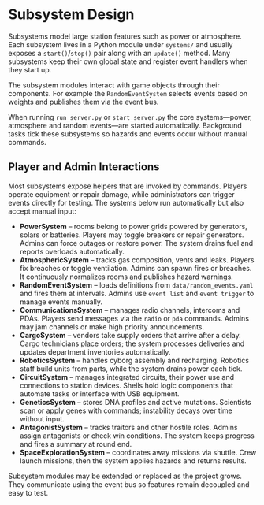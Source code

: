 # Subsystem Design

Subsystems model large station features such as power or atmosphere. Each
subsystem lives in a Python module under `systems/` and usually exposes a
`start()`/`stop()` pair along with an `update()` method.  Many subsystems keep
their own global state and register event handlers when they start up.

The subsystem modules interact with game objects through their components.  For
example the `RandomEventSystem` selects events based on weights and publishes
them via the event bus.

When running `run_server.py` or `start_server.py` the core systems—power,
atmosphere and random events—are started automatically.  Background tasks tick
these subsystems so hazards and events occur without manual commands.

## Player and Admin Interactions

Most subsystems expose helpers that are invoked by commands.  Players operate
equipment or repair damage, while administrators can trigger events directly for
testing.  The systems below run automatically but also accept manual input:

- **PowerSystem** – rooms belong to power grids powered by generators, solars or
  batteries. Players may toggle breakers or repair generators. Admins can force
  outages or restore power. The system drains fuel and reports overloads
  automatically.
- **AtmosphericSystem** – tracks gas composition, vents and leaks. Players fix
  breaches or toggle ventilation. Admins can spawn fires or breaches. It
  continuously normalizes rooms and publishes hazard warnings.
- **RandomEventSystem** – loads definitions from `data/random_events.yaml` and
  fires them at intervals. Admins use `event list` and `event trigger` to manage
  events manually.
- **CommunicationsSystem** – manages radio channels, intercoms and PDAs.
  Players send messages via the `radio` or `pda` commands. Admins may jam
  channels or make high priority announcements.
- **CargoSystem** – vendors take supply orders that arrive after a delay. Cargo
  technicians place orders; the system processes deliveries and updates
  department inventories automatically.
- **RoboticsSystem** – handles cyborg assembly and recharging. Robotics staff
  build units from parts, while the system drains power each tick.
- **CircuitSystem** – manages integrated circuits, their power use and
  connections to station devices. Shells hold logic components that automate
  tasks or interface with USB equipment.
- **GeneticsSystem** – stores DNA profiles and active mutations. Scientists scan
  or apply genes with commands; instability decays over time without input.
- **AntagonistSystem** – tracks traitors and other hostile roles. Admins assign
  antagonists or check win conditions. The system keeps progress and fires a
  summary at round end.
- **SpaceExplorationSystem** – coordinates away missions via shuttle. Crew
  launch missions, then the system applies hazards and returns results.

Subsystem modules may be extended or replaced as the project grows. They
communicate using the event bus so features remain decoupled and easy to test.
